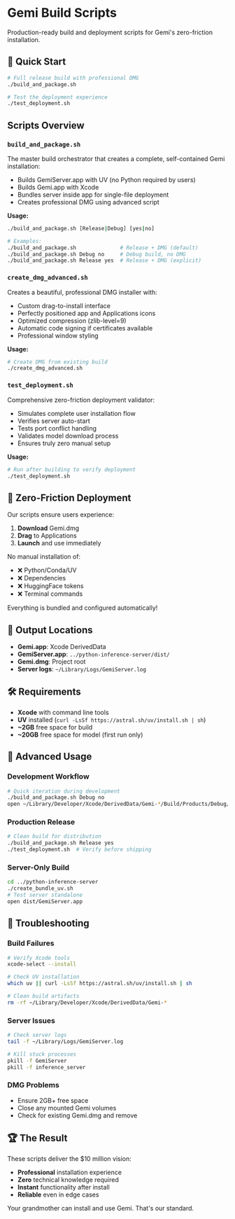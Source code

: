 # Gemi Build Scripts

Production-ready build and deployment scripts for Gemi's zero-friction installation.

## 🚀 Quick Start

```bash
# Full release build with professional DMG
./build_and_package.sh

# Test the deployment experience
./test_deployment.sh
```

## Scripts Overview

### `build_and_package.sh`
The master build orchestrator that creates a complete, self-contained Gemi installation:
- Builds GemiServer.app with UV (no Python required by users)
- Builds Gemi.app with Xcode
- Bundles server inside app for single-file deployment
- Creates professional DMG using advanced script

**Usage:**
```bash
./build_and_package.sh [Release|Debug] [yes|no]

# Examples:
./build_and_package.sh              # Release + DMG (default)
./build_and_package.sh Debug no     # Debug build, no DMG
./build_and_package.sh Release yes  # Release + DMG (explicit)
```

### `create_dmg_advanced.sh`
Creates a beautiful, professional DMG installer with:
- Custom drag-to-install interface
- Perfectly positioned app and Applications icons
- Optimized compression (zlib-level=9)
- Automatic code signing if certificates available
- Professional window styling

**Usage:**
```bash
# Create DMG from existing build
./create_dmg_advanced.sh
```

### `test_deployment.sh` 
Comprehensive zero-friction deployment validator:
- Simulates complete user installation flow
- Verifies server auto-start
- Tests port conflict handling
- Validates model download process
- Ensures truly zero manual setup

**Usage:**
```bash
# Run after building to verify deployment
./test_deployment.sh
```

## 🎯 Zero-Friction Deployment

Our scripts ensure users experience:
1. **Download** Gemi.dmg
2. **Drag** to Applications
3. **Launch** and use immediately

No manual installation of:
- ❌ Python/Conda/UV
- ❌ Dependencies  
- ❌ HuggingFace tokens
- ❌ Terminal commands

Everything is bundled and configured automatically!

## 📁 Output Locations

- **Gemi.app**: Xcode DerivedData
- **GemiServer.app**: `../python-inference-server/dist/`
- **Gemi.dmg**: Project root
- **Server logs**: `~/Library/Logs/GemiServer.log`

## 🛠 Requirements

- **Xcode** with command line tools
- **UV** installed (`curl -LsSf https://astral.sh/uv/install.sh | sh`)
- **~2GB** free space for build
- **~20GB** free space for model (first run only)

## 🔧 Advanced Usage

### Development Workflow
```bash
# Quick iteration during development
./build_and_package.sh Debug no
open ~/Library/Developer/Xcode/DerivedData/Gemi-*/Build/Products/Debug/Gemi.app
```

### Production Release
```bash
# Clean build for distribution
./build_and_package.sh Release yes
./test_deployment.sh  # Verify before shipping
```

### Server-Only Build
```bash
cd ../python-inference-server
./create_bundle_uv.sh
# Test server standalone
open dist/GemiServer.app
```

## 🐛 Troubleshooting

### Build Failures
```bash
# Verify Xcode tools
xcode-select --install

# Check UV installation  
which uv || curl -LsSf https://astral.sh/uv/install.sh | sh

# Clean build artifacts
rm -rf ~/Library/Developer/Xcode/DerivedData/Gemi-*
```

### Server Issues
```bash
# Check server logs
tail -f ~/Library/Logs/GemiServer.log

# Kill stuck processes
pkill -f GemiServer
pkill -f inference_server
```

### DMG Problems
- Ensure 2GB+ free space
- Close any mounted Gemi volumes
- Check for existing Gemi.dmg and remove

## 🏆 The Result

These scripts deliver the $10 million vision:
- **Professional** installation experience
- **Zero** technical knowledge required
- **Instant** functionality after install
- **Reliable** even in edge cases

Your grandmother can install and use Gemi. That's our standard.